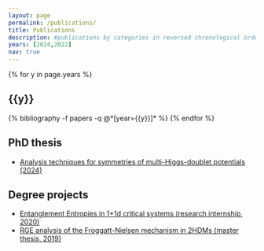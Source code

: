 ```yaml
---
layout: page
permalink: /publications/
title: Publications
description: #publications by categories in reversed chronological order. generated by jekyll-scholar.
years: [2024,2022]
nav: true
---
```


<div class="publications">

{% for y in page.years %}
  <h2 class="year">{{y}}</h2>
  {% bibliography -f papers -q @*[year={{y}}]* %}
{% endfor %}

</div>

## PhD thesis
* [Analysis techniques for symmetries of multi-Higgs-doublet potentials (2024)](/assets/pdf/thesis-digital.pdf)

## Degree projects

* [Entanglement Entropies in 1+1d critical systems (research internship, 2020)](/assets/pdf/internship-report-2020.pdf)
* [RGE analysis of the Froggatt-Nielsen mechanism in 2HDMs (master thesis, 2019)](http://lup.lub.lu.se/student-papers/record/8986051/file/8986075.pdf)
